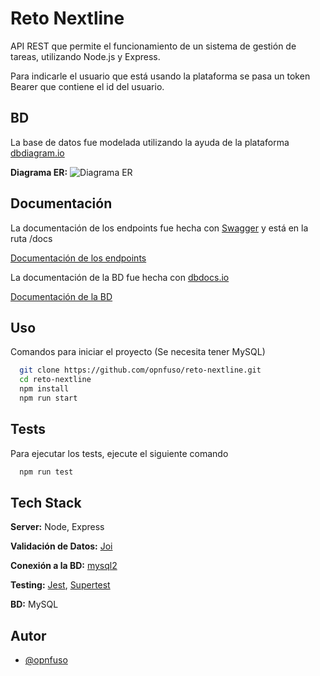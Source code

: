 # Reto Nextline

API REST que permite el funcionamiento de un sistema de gestión
de tareas, utilizando Node.js y Express.

Para indicarle el usuario que está usando la plataforma se pasa un token Bearer que contiene el id del usuario.

## BD

La base de datos fue modelada utilizando la ayuda de la plataforma [dbdiagram.io](https://dbdiagram.io/home)

**Diagrama ER:**
![Diagrama ER](https://i.imgur.com/Qjh862I.png)

## Documentación

La documentación de los endpoints fue hecha con [Swagger](https://swagger.io/) y está en la ruta /docs

[Documentación de los endpoints](https://reto-nextline-production.up.railway.app/docs)

La documentación de la BD fue hecha con [dbdocs.io](https://dbdocs.io/)

[Documentación de la BD](https://dbdocs.io/opnfuso/reto_nextline)

## Uso

Comandos para iniciar el proyecto (Se necesita tener MySQL)

```bash
  git clone https://github.com/opnfuso/reto-nextline.git
  cd reto-nextline
  npm install
  npm run start
```

## Tests

Para ejecutar los tests, ejecute el siguiente comando

```bash
  npm run test
```

## Tech Stack

**Server:** Node, Express

**Validación de Datos:** [Joi](https://joi.dev/)

**Conexión a la BD:** [mysql2](https://github.com/sidorares/node-mysql2)

**Testing:** [Jest](https://jestjs.io/), [Supertest](https://github.com/ladjs/supertest)

**BD:** MySQL

## Autor

- [@opnfuso](https://www.github.com/opnfuso)
